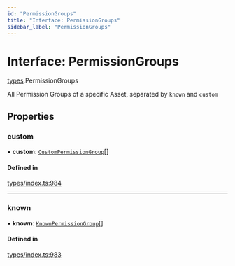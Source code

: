 ```yaml
---
id: "PermissionGroups"
title: "Interface: PermissionGroups"
sidebar_label: "PermissionGroups"
---
```


# Interface: PermissionGroups

[types](../../../modules/Types/Types.md).PermissionGroups

All Permission Groups of a specific Asset, separated by `known` and `custom`

## Properties

### custom

• **custom**: [`CustomPermissionGroup`](../../../classes/API/Entities/CustomPermissionGroup/CustomPermissionGroup.md)[]

#### Defined in

[types/index.ts:984](https://github.com/PolymeshAssociation/polymesh-sdk/blob/15be87e8/src/types/index.ts#L984)

___

### known

• **known**: [`KnownPermissionGroup`](../../../classes/API/Entities/KnownPermissionGroup/KnownPermissionGroup.md)[]

#### Defined in

[types/index.ts:983](https://github.com/PolymeshAssociation/polymesh-sdk/blob/15be87e8/src/types/index.ts#L983)
